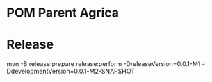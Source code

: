 POM Parent Agrica
========


# Release
mvn -B release:prepare release:perform -DreleaseVersion=0.0.1-M1 -DdevelopmentVersion=0.0.1-M2-SNAPSHOT